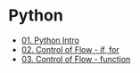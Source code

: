 # Python

- [01. Python Intro](slides/Slide_01_Python_intro.ipynb)
- [02. Control of Flow - if, for](slides/Slide_02_Control_of_flow.ipynb)
- [03. Control of Flow - function](slides/Slide_03_Control_of_flow_function.ipynb)

